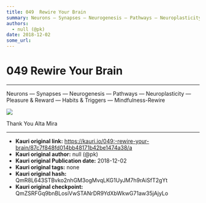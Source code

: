 ```yaml
---
title: 049  Rewire Your Brain
summary: Neurons — Synapses — Neurogenesis — Pathways — Neuroplasticity — Pleasure & Reward — Habits & Triggers — Mindfulness-Rewire Thank You Alta Mira
authors:
  - null (@pk)
date: 2018-12-02
some_url: 
---
```


# 049  Rewire Your Brain



----

> 

> 
Neurons — Synapses — Neurogenesis — Pathways — Neuroplasticity — Pleasure & Reward — Habits & Triggers — Mindfulness-Rewire

![](https://ipfs.infura.io/ipfs/QmUvbZTNnEQGgDTtf2oBD19UM7hN5Ps7cJrp7mCeRe7QWy)

Thank You Alta Mira



---

- **Kauri original link:** https://kauri.io/049:-rewire-your-brain/87c7f848fd014bb48171b42be1474a38/a
- **Kauri original author:** null (@pk)
- **Kauri original Publication date:** 2018-12-02
- **Kauri original tags:** none
- **Kauri original hash:** QmR8L643STBvko2nhGM3ogMvqLKG1UyJM7h9rAiSfT2gYt
- **Kauri original checkpoint:** QmZSRFGq9bnBLosiVwSTANrDR9YdXbWkwG71aw35jAjyLo



